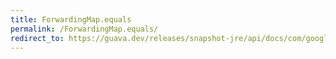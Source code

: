 ```yaml
---
title: ForwardingMap.equals
permalink: /ForwardingMap.equals/
redirect_to: https://guava.dev/releases/snapshot-jre/api/docs/com/google/common/collect/ForwardingMap.html#equals-java.lang.Object-
---
```

